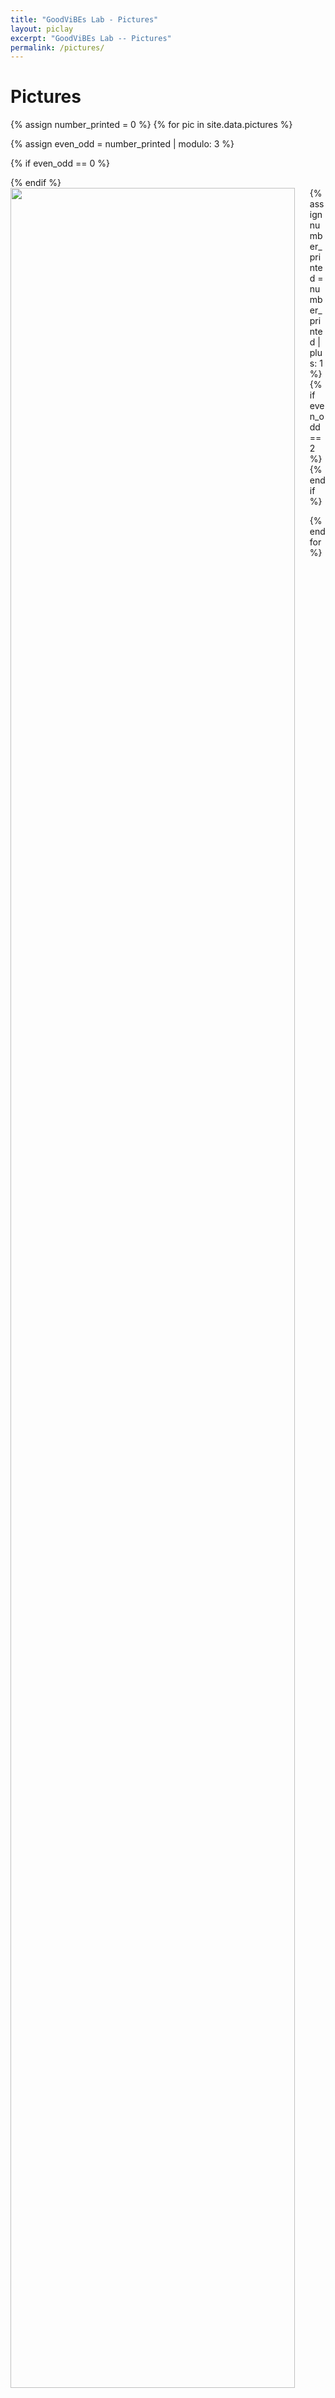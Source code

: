 ```yaml
---
title: "GoodViBEs Lab - Pictures"
layout: piclay
excerpt: "GoodViBEs Lab -- Pictures"
permalink: /pictures/
---
```


# Pictures


{% assign number_printed = 0 %}
{% for pic in site.data.pictures %}

{% assign even_odd = number_printed | modulo: 3 %}

{% if even_odd == 0 %}
<div class="row">
{% endif %}
<div class="col-sm-4 clearfix">
  <a href="{{ site.url }}{{ site.baseurl }}/images/picpic/mix/{{ pic.image }}" data-lightbox="mix-gallery">
    <img src="{{ site.url }}{{ site.baseurl }}/images/picpic/mix/{{ pic.image }}" class="img-responsive" width="95%" style="float: left" />
  </a>
</div>
{% assign number_printed = number_printed | plus: 1 %}
{% if even_odd == 2 %}
</div>
{% endif %}

{% endfor %}

<p> &nbsp; </p>
